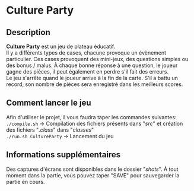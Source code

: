 # Culture Party

## Description

**Culture Party** est un jeu de plateau éducatif. <br>
Il y a différents types de cases, chacune provoque un évènement particulier. Ces cases provoquent des mini-jeux, des questions simples ou des bonus / malus. À chaque bonne réponse à une question, le joueur gagne des pièces, il peut également en perdre s'il fait des erreurs. <br>
Le jeu s'arrête quand le joueur arrive à la fin de la carte. S'il a battu un record, son nombre de pièces sera enregistré dans les meilleurs scores.

## Comment lancer le jeu

Afin d'utiliser le projet, il vous faudra taper les commandes suivantes: <br>
`./compile.sh` &rarr; Compilation des fichiers présents dans "*src*" et création des fichiers "*.class*" dans "*classes*" <br>
`./run.sh CultureParty` &rarr; Lancement du jeu

## Informations supplémentaires

Des captures d'écrans sont disponibles dans le dossier "*shots*".
À tout moment dans la partie, vous pouvez taper "SAVE" pour sauvegarder la partie en cours.  
